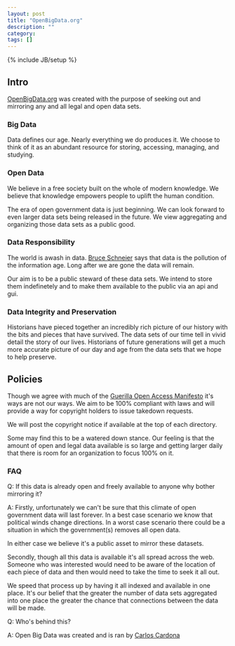 ```yaml
---
layout: post
title: "OpenBigData.org"
description: ""
category: 
tags: []
---
```

{% include JB/setup %}

## Intro

[OpenBigData.org](http://openbigdata.org) was created with the purpose of seeking out and mirroring any and all legal and open data sets.

### Big Data

Data defines our age. Nearly everything we do produces it. We choose to think of it as an abundant resource for storing, accessing, managing, and studying.

### Open Data

We believe in a free society built on the whole of modern knowledge. We believe that knowledge empowers people to uplift the human condition.

The era of open government data is just beginning. We can look forward to even larger data sets being released in the future. We view aggregating and organizing those data sets as a public good.

### Data Responsibility

The world is awash in data. [Bruce Schneier](http://www.schneier.com/) says that data is the pollution of the information age. Long after we are gone the data will remain.

Our aim is to be a public steward of these data sets. We intend to store them indefinetely and to make them available to the public via an api and gui.

### Data Integrity and Preservation

Historians have pieced together an incredibly rich picture of our history with the bits and pieces that have survived. The data  sets of our time tell in vivid detail the story of our lives. Historians of future generations will get a much more accurate picture of our day and age from the data sets that we hope to help preserve.

## Policies

Though we agree with much of the [Guerilla Open Access Manifesto](http://archive.org/stream/GuerillaOpenAccessManifesto/Goamjuly2008_djvu.txt) it's ways are not our ways. We aim to be 100% compliant with laws and will provide a way for copyright holders to issue takedown requests.

We will post the copyright notice if available at the top of each directory.

Some may find this to be a watered down stance. Our feeling is that the amount of open and legal data available is so large and getting larger daily that there is room for an organization to focus 100% on it.

### FAQ

Q: If this data is already open and freely available to anyone why bother mirroring it?

A: Firstly, unfortunately we can't be sure that this climate of open government data will last forever. In a best case scenario we know that political winds change directions. In a worst case scenario there could be a situation in which the government(s) removes all open data. 

In either case we believe it's a public asset to mirror these datasets.

Secondly, though all this data is available it's all spread across the web. Someone who was interested would need to be aware of the location of each piece of data and then would need to take the time to seek it all out.

We speed that process up by having it all indexed and available in one place. It's our belief that the greater the number of data sets aggregated into one place the greater the chance that connections between the data will be made.

Q: Who's behind this?

A: Open Big Data was created and is ran by [Carlos Cardona](http://twitter.com/cgcardona)
